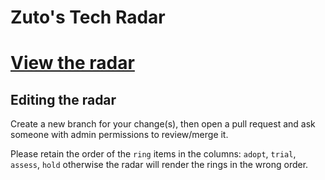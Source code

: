 # Zuto's Tech Radar

# [View the radar](https://radar.thoughtworks.com/?sheetId=https%3A%2F%2Fraw.githubusercontent.com%2Fcarloan4u%2Ftech-radar%2Fmaster%2Fradar.csv)

## Editing the radar

Create a new branch for your change(s), then open a pull request and ask someone with admin permissions to review/merge it.

Please retain the order of the `ring` items in the columns: `adopt`, `trial`, `assess`, `hold` otherwise the radar will render the rings in the wrong order.